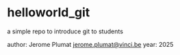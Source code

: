 # helloworld_git
a simple repo to introduce git to students

author: Jerome Plumat jerome.plumat@vinci.be
year: 2025
